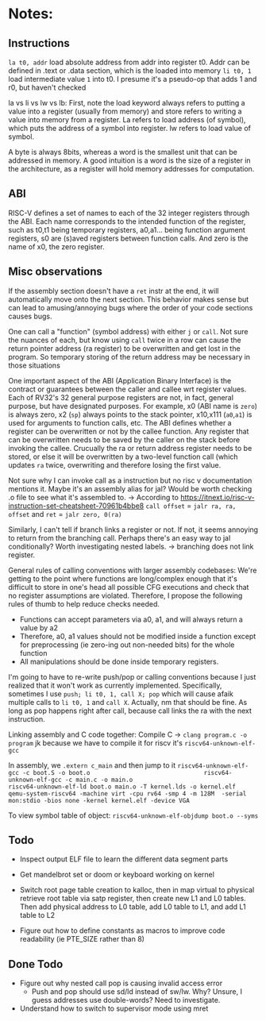 # Notes:

## Instructions
`la t0, addr` load absolute address from addr into register t0. Addr can be defined in .text or .data section, which is the loaded into memory
`li t0, 1` load intermediate value `1` into t0. I presume it's a pseudo-op that adds 1 and r0, but haven't checked

la vs li vs lw vs lb: First, note the load keyword always refers to putting a value into a register (usually from memory) and store refers to 
writing a value into memory from a register. La refers to load address (of symbol), which puts the address of a symbol into register. lw refers to
load value of symbol.

A byte is always 8bits, whereas a word is the smallest unit that can be addressed in memory. A good intuition is a word is the size of a register
in the architecture, as a register will hold memory addresses for computation. 

## ABI
RISC-V defines a set of names to each of the 32 integer registers through the ABI. Each name corresponds to the intended function of the
register, such as t0,t1 being temporary registers, a0,a1... being function argument registers, s0 are (s)aved registers between function calls.
And zero is the name of x0, the zero register. 

## Misc observations
If the assembly section doesn't have a `ret` instr at the end, it will automatically move onto the next section. This behavior makes sense
but can lead to amusing/annoying bugs where the order of your code sections causes bugs.

One can call a "function" (symbol address) with either `j` or `call`. Not sure the nuances of each, but know using `call` twice in a row can
cause the return pointer address (ra register) to be overwritten and get lost in the program. So temporary storing of the return address
may be necessary in those situations

One important aspect of the ABI (Application Binary Interface) is the contract or guarantees between the caller and callee wrt register values. Each of RV32's
32 general purpose registers are not, in fact, general purpose, but have designated purposes. For example, x0 (ABI name is `zero`) is always zero, x2 (`sp`) 
always points to the stack pointer, x10,x111 (`a0`,`a1`) is used for arguments to function calls, etc. The ABI defines whether a register can be overwritten or not
by the callee function. Any register that can be overwritten needs to be saved by the caller on the stack before invoking the callee. Crucually the ra or return
address register needs to be stored, or else it will be overwritten by a two-level function call (which updates `ra` twice, overwriting and therefore losing the
first value. 

Not sure why I can invoke call as a instruction but no risc v documentation mentions it. Maybe it's an assembly alias for jal? Would be worth checking .o file
to see what it's assembled to. -> According to https://itnext.io/risc-v-instruction-set-cheatsheet-70961b4bbe8 `call offset` = `jalr ra, ra, offset` and `ret`
= `jalr zero, 0(ra)`

Similarly, I can't tell if branch links a register or not. If not, it seems annoying to return from the branching call. Perhaps there's an easy way to jal
conditionally? Worth investigating nested labels. -> branching does not link register. 

General rules of calling conventions with larger assembly codebases: We're getting to the point where functions are long/complex enough that it's difficult
to store in one's head all possible CFG executions and check that no register assumptions are violated. Therefore, I propose the following rules of thumb
to help reduce checks needed. 
 - Functions can accept parameters via a0, a1, and will always return a value by a2
 - Therefore, a0, a1 values should not be modified inside a function except for preprocessing (ie zero-ing out non-needed bits) for the whole function
 - All manipulations should be done inside temporary registers. 

I'm going to have to re-write push/pop or calling conventions because I just realized that it won't work as currently implemented. Specifically,
sometimes I use `push; li t0, 1, call X; pop` which will cause afaik multiple calls to `li t0, 1` and `call X`. Actually, nm that should be fine. As
long as pop happens right after call, because call links the ra with the next instruction.


Linking assembly and C code together:
Compile C -> `clang program.c -o program`  jk because we have to compile it for riscv it's `riscv64-unknown-elf-gcc`

In assembly, we `.extern c_main` and then jump to it
`riscv64-unknown-elf-gcc -c boot.S -o boot.o                               
riscv64-unknown-elf-gcc -c main.c -o main.o                                                           
riscv64-unknown-elf-ld boot.o main.o -T kernel.lds -o kernel.elf                                                              
qemu-system-riscv64 -machine virt -cpu rv64 -smp 4 -m 128M  -serial mon:stdio -bios none -kernel kernel.elf -device VGA`

To view symbol table of object:
`riscv64-unknown-elf-objdump boot.o --syms`


## Todo
- Inspect output ELF file to learn the different data segment parts
- Get mandelbrot set or doom or keyboard working on kernel

- Switch root page table creation to kalloc, then in map virtual to physical retrieve root table via satp register, then create new L1 and L0 tables. Then
 add physical address to L0 table, add L0 table to L1, and add L1 table to L2
 - Figure out how to define constants as macros to improve code readability (ie PTE_SIZE rather than 8)

## Done Todo
- Figure out why nested call pop is causing invalid access error
    - Push and pop should use sd/ld instead of sw/lw. Why? Unsure, I guess addresses use double-words? Need to investigate.
- Understand how to switch to supervisor mode using mret

